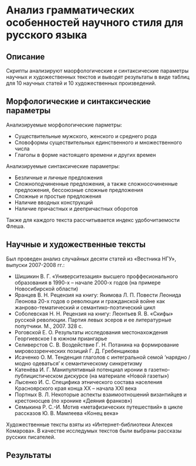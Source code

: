 # Анализ грамматических особенностей научного стиля для русского языка
## Описание
Скрипты анализируют маорфологические и синтаксические параметры научных и художественных текстов и выводят результаты в виде таблиц для 10 научных статей и 10 художественных произведений. 

## Морфологические и синтаксические параметры
Анализируемые морфологические парметры:
* Существительные мужского, женского и среднего рода
* Словоформы существительных единственного и множественного числа
* Глаголы в форме настоящего времени и других времен

Анализируемые синтаксические параметры:
* Безличные и личные предложения
* Сложноподчиненные предложения, а также сложносочиненные предложения, бессоюзные сложные предложения
* Сложные и простые предложения
* Наличие вводных конструкций
* Наличие причастных и деепричастных оборотов

Также для каждого текста рассчитывается индекс удобочитаемости Флеша.

## Научные и художественные тексты
Был проведен анализ случайных десяти статей из «Вестника НГУ», выпуски 2007-2008 гг.:
* Шишикин В. Г. «Университезация» высшего проффесионального образования в 1990-х – начале 2000-х годов (на примере Новосибирской области)
* Яранцев В. Н. Рецензия на книгу: Якимова Л. П. Повести Леонида Леонова 20-х годов о революции и гражданской войне как жанрово-тематический и семантико-поэтический цикл
* Соболевская Н. Н. Рецензия на книгу: Леонтьев Я. В. «Скифы» русской революции. Партия левых эсеров и ее литературные попутчики. М., 2007. 328 с.
* Роговской Е. О. Результаты исследования местонахождения Георгиевское I в южном приангарье
* Селиверстов С. В. Воздействие Г. Н. Потанина на формирование мировоззренческих позиций Г. Д. Гребенщикова
* Исаченко О. М. Тенденция глаголов с интегральной семой ‘нарядно / модно одеваться’ к семантическому синкретизму
* Катенёва И. Г. Манипулятивный потенциал иронии в газетно-публицистическом дискурсе (на материале «Новой газеты»)
* Лысенко И. С. Специфика этнического состава населения Красноярского края конца ХХ – начала ХХI века
* Портных В. Л. Некоторые аспекты взаимоотношений византийцев и крестоносцев (по хронике «Деяния франков»)
* Семыкина Р. С.-И. Мотив «метафизических путешествий» в цикле рассказов Ю. В. Мамлеева «Конец века»

Художественные тексты взяты из «Интернет-библиотеки Алексея Комарова». В качестве исследумых текстов были выбраны рассказы русских писателей.
## Результаты
